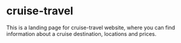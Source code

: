 # cruise-travel

This is a landing page for cruise-travel website, where you can find information about a cruise destination, locations and prices.
